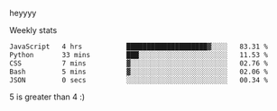 heyyyy

Weekly stats
<!--START_SECTION:waka-->

```txt
JavaScript   4 hrs           ████████████████████▓░░░░   83.31 %
Python       33 mins         ███░░░░░░░░░░░░░░░░░░░░░░   11.53 %
CSS          7 mins          ▓░░░░░░░░░░░░░░░░░░░░░░░░   02.76 %
Bash         5 mins          ▓░░░░░░░░░░░░░░░░░░░░░░░░   02.06 %
JSON         0 secs          ░░░░░░░░░░░░░░░░░░░░░░░░░   00.34 %
```

<!--END_SECTION:waka-->
5 is greater than 4 :)
